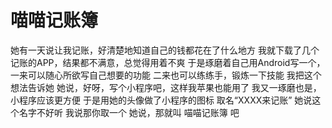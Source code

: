 # 喵喵记账簿

她有一天说让我记账，好清楚地知道自己的钱都花在了什么地方
我就下载了几个记账的APP，结果都不满意，总觉得用着不爽
于是琢磨着自己用Android写一个，一来可以随心所欲写自己想要的功能
二来也可以练练手，锻炼一下技能
我把这个想法告诉她
她说，好呀，写个小程序吧，这样我苹果也能用了
我又一琢磨也是，小程序应该更方便
于是用她的头像做了小程序的图标
取名“XXXX来记账”
她说这个名字不好听
我说那你取一个
她说，那就叫
喵喵记账簿
吧


